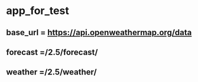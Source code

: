 # app_for_test

## base_url = https://api.openweathermap.org/data

## forecast =/2.5/forecast/

## weather =/2.5/weather/
